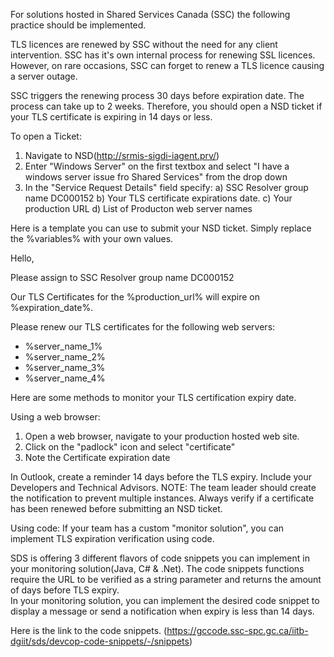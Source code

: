 For solutions hosted in Shared Services Canada (SSC) the following practice should be implemented.

TLS licences are renewed by SSC without the need for any client intervention. SSC has it's own internal process for renewing SSL licences. However, on rare occasions, SSC can forget to renew a TLS licence causing a server outage. 

SSC triggers the renewing process 30 days before expiration date. The process can take up to 2 weeks. Therefore, you should open a NSD ticket if your  TLS certificate is expiring in 14 days or less.

To open a Ticket:
1. Navigate to NSD(http://srmis-sigdi-iagent.prv/) 
2. Enter "Windows Server" on the first textbox and select "I have a windows server issue fro Shared Services" from the drop down
3. In the "Service Request Details" field specify:
	a) SSC Resolver group name DC000152 
	b) Your TLS certificate expirations date.
	c) Your production URL
	d) List of Producton web server names
	
Here is a template you can use to submit your NSD ticket. Simply replace the %variables% with your own values.

Hello,

Please assign to SSC Resolver group name DC000152 

Our TLS Certificates for the %production_url% will expire on %expiration_date%.

Please renew our TLS certificates for the following web servers: 
- %server_name_1%
- %server_name_2% 
- %server_name_3%
- %server_name_4% 


Here are some methods to monitor your TLS certification expiry date.

Using a web browser:

1. Open a web browser, navigate to your production hosted web site.
2. Click on the "padlock" icon and select "certificate"
3. Note the Certificate expiration date

In Outlook, create a reminder 14 days before the TLS expiry. Include your Developers and Technical Advisors.
NOTE: The team leader should create the notification to prevent multiple instances. Always verify if a certificate has been renewed before submitting an NSD ticket.

Using code: 
If your team has a custom "monitor solution", you can implement TLS expiration verification using code. 

SDS is offering 3 different flavors of code snippets you can implement in your monitoring solution(Java, C# & .Net).
The code snippets functions require the URL to be verified as a string parameter and returns the amount of days before TLS expiry.  
In your monitoring solution, you can implement the desired code snippet to display a message or send a notification when expiry is less than 14 days. 

Here is the link to the code snippets. (https://gccode.ssc-spc.gc.ca/iitb-dgiit/sds/devcop-code-snippets/-/snippets)

